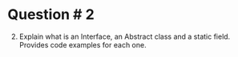# Question # 2

2. Explain what is an Interface, an Abstract class and a static field. Provides code examples for each one. 